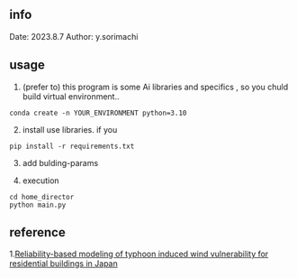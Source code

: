 ## info
Date: 2023.8.7
Author: y.sorimachi

## usage
1. (prefer to) this program is some Ai libraries and specifics , so you chuld build virtual environment..
```shell
conda create -n YOUR_ENVIRONMENT python=3.10
``` 
2. install use libraries. if you
```shell
pip install -r requirements.txt
```
3. add bulding-params 

4. execution
```shell
cd home_director
python main.py
```

## reference
1.[Reliability-based modeling of typhoon induced wind vulnerability for residential buildings in Japan](https://www.sciencedirect.com/science/article/abs/pii/S016761051300250X)
